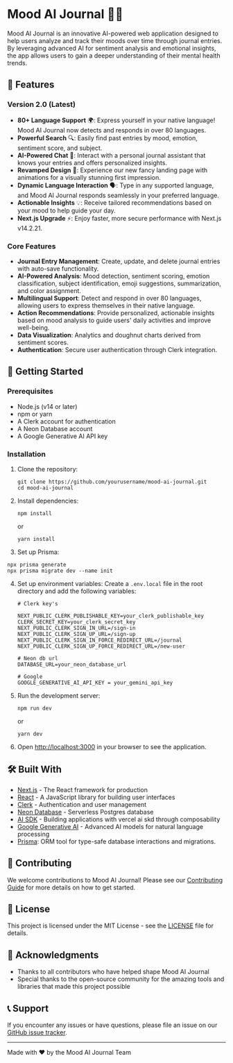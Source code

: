 # Mood AI Journal 📓🧠

Mood AI Journal is an innovative AI-powered web application designed to help users analyze and track their moods over time through journal entries. By leveraging advanced AI for sentiment analysis and emotional insights, the app allows users to gain a deeper understanding of their mental health trends.

## 🌟 Features

### Version 2.0 (Latest)

- **80+ Language Support** 🌍: Express yourself in your native language! Mood AI Journal now detects and responds in over 80 languages.
- **Powerful Search** 🔍: Easily find past entries by mood, emotion, sentiment score, and subject.
- **AI-Powered Chat** 🤖: Interact with a personal journal assistant that knows your entries and offers personalized insights.
- **Revamped Design** 🎨: Experience our new fancy landing page with animations for a visually stunning first impression.
- **Dynamic Language Interaction** 🗣️: Type in any supported language, and Mood AI Journal responds seamlessly in your preferred language.
- **Actionable Insights** 💡: Receive tailored recommendations based on your mood to help guide your day.
- **Next.js Upgrade** ⚡: Enjoy faster, more secure performance with Next.js v14.2.21.

### Core Features

- **Journal Entry Management**: Create, update, and delete journal entries with auto-save functionality.
- **AI-Powered Analysis**: Mood detection, sentiment scoring, emotion classification, subject identification, emoji suggestions, summarization, and color assignment.
- **Multilingual Support**: Detect and respond in over 80 languages, allowing users to express themselves in their native language.
- **Action Recommendations**: Provide personalized, actionable insights based on mood analysis to guide users' daily activities and improve well-being.
- **Data Visualization**: Analytics and doughnut charts derived from sentiment scores.
- **Authentication**: Secure user authentication through Clerk integration.

## 🚀 Getting Started

### Prerequisites

- Node.js (v14 or later)
- npm or yarn
- A Clerk account for authentication
- A Neon Database account
- A Google Generative AI API key

### Installation

1. Clone the repository:

   ```
   git clone https://github.com/yourusername/mood-ai-journal.git
   cd mood-ai-journal
   ```

2. Install dependencies:

   ```
   npm install
   ```

   or

   ```
   yarn install
   ```

3. Set up Prisma:

```
npx prisma generate
npx prisma migrate dev --name init
```

4. Set up environment variables:
   Create a `.env.local` file in the root directory and add the following variables:

   ```
   # Clerk key's

   NEXT_PUBLIC_CLERK_PUBLISHABLE_KEY=your_clerk_publishable_key
   CLERK_SECRET_KEY=your_clerk_secret_key
   NEXT_PUBLIC_CLERK_SIGN_IN_URL=/sign-in
   NEXT_PUBLIC_CLERK_SIGN_UP_URL=/sign-up
   NEXT_PUBLIC_CLERK_SIGN_IN_FORCE_REDIRECT_URL=/journal
   NEXT_PUBLIC_CLERK_SIGN_UP_FORCE_REDIRECT_URL=/new-user

   # Neon db url
   DATABASE_URL=your_neon_database_url

   # Google
   GOOGLE_GENERATIVE_AI_API_KEY = your_gemini_api_key

   ```

5. Run the development server:

   ```
   npm run dev
   ```

   or

   ```
   yarn dev
   ```

6. Open [http://localhost:3000](http://localhost:3000) in your browser to see the application.

## 🛠️ Built With

- [Next.js](https://nextjs.org/) - The React framework for production
- [React](https://reactjs.org/) - A JavaScript library for building user interfaces
- [Clerk](https://clerk.dev/) - Authentication and user management
- [Neon Database](https://neon.tech/) - Serverless Postgres database
- [AI SDK](https://sdk.vercel.ai/) - Building applications with vercel ai skd through composability
- [Google Generative AI](https://cloud.google.com/ai-platform) - Advanced AI models for natural language processing
- [Prisma](https://www.prisma.io/): ORM tool for type-safe database interactions and migrations.

## 🤝 Contributing

We welcome contributions to Mood AI Journal! Please see our [Contributing Guide](CONTRIBUTING.md) for more details on how to get started.

## 📄 License

This project is licensed under the MIT License - see the [LICENSE](LICENSE) file for details.

## 🙏 Acknowledgments

- Thanks to all contributors who have helped shape Mood AI Journal
- Special thanks to the open-source community for the amazing tools and libraries that made this project possible

## 📞 Support

If you encounter any issues or have questions, please file an issue on our [GitHub issue tracker](https://github.com/team-hsi/Mood-AI-Journal/issues).

---

Made with ❤️ by the Mood AI Journal Team
